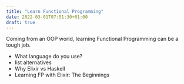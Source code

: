 ```yaml
---
title: "Learn Functional Programming"
date: 2022-03-01T07:51:30+01:00
draft: true
---
```


Coming from an OOP world, learning Functional Programming can be a tough job.

- What language do you use? 
- list alternatives
- Why Elixir vs Haskell
- Learning FP with Elixir: The Beginnings
